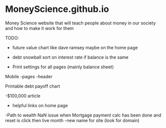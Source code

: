 # MoneyScience.github.io
Money Science website that will teach people about money in our society and how to make it work for them


TODO:
- future value chart like dave ramsey maybe on the home page

- debt snowball sort on interest rate if balance is the same
- Print settings for all pages (mainly balance sheet)

Mobile
    -pages
    -header
    
Printable debt payoff chart

-$100,000 article
- helpful links on home page

-Path to wealth NaN issue when Mortgage payment calc has been done and reset is click then live month
-new name for site (look for domain)

